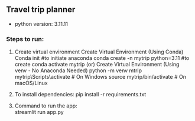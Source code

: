 ## Travel trip planner

- python version: 3.11.11

### Steps to run:

1) Create virtual environment
  Create Virtual Environment (Using Conda)
  Conda init  #to initiate anaconda
  conda create -n mytrip python=3.11 #to create
  conda activate mytrip
  (or)
  Create Virtual Environment (Using venv - No Anaconda Needed)
  python -m venv mtrip
  mytrip\Scripts\activate    # On Windows
  source mytrip/bin/activate # On macOS/Linux

2. To install dependencies:
   pip install -r requirements.txt

2. Command to run the app:  
  streamlit run app.py



